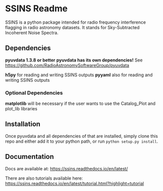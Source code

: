 # SSINS Readme

SSINS is a python package intended for radio frequency interference flagging in radio astronomy datasets. It stands for Sky-Subtracted Incoherent Noise Spectra.

## Dependencies

**pyuvdata 1.3.8 or better**
**pyuvdata has its own dependencies!**
See https://github.com/RadioAstronomySoftwareGroup/pyuvdata

**h5py** for reading and writing SSINS outputs
**pyyaml** also for reading and writing SSINS outputs

### Optional Dependencies

**matplotlib** will be necessary if the user wants to use the Catalog_Plot and plot_lib libraries

## Installation

Once pyuvdata and all dependencies of that are installed, simply clone this repo and either add it to your python path, or run `python setup.py install`.

## Documentation

Docs are available at: https://ssins.readthedocs.io/en/latest/

There are also tutorials available here: https://ssins.readthedocs.io/en/latest/tutorial.html?highlight=tutorial

